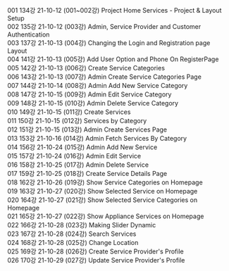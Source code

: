 001 134강 21-10-12 (001~002강) Project Home Services - Project & Layout Setup  
002 135강 21-10-12 (003강) Admin, Service Provider and Customer Authentication  
003 137강 21-10-13 (004강) Changing the Login and Registration page Layout  
004 141강 21-10-13 (005강) Add User Option and Phone On RegisterPage  
005 142강 21-10-13 (006강) Create Service Categories  
006 143강 21-10-13 (007강) Admin Create Service Categories Page  
007 144강 21-10-14 (008강) Admin Add New Service Category  
008 147강 21-10-15 (009강) Admin Edit Service Category  
009 148강 21-10-15 (010강) Admin Delete Service Category  
010 149강 21-10-15 (011강) Create Services  
011 150강 21-10-15 (012강) Services by Category  
012 151강 21-10-15 (013강) Admin Create Services Page  
013 153강 21-10-16 (014강) Admin Fetch Services By Category  
014 156강 21-10-24 (015강) Admin Add New Service  
015 157강 21-10-24 (016강) Admin Edit Service  
016 158강 21-10-25 (017강) Admin Delete Service  
017 159강 21-10-25 (018강) Create Service Details Page  
018 162강 21-10-26 (019강) Show Service Categories on Homepage  
019 163강 21-10-27 (020강) Show Selected Service on Homepage  
020 164강 21-10-27 (021강) Show Selected Service Categories on Homepage  
021 165강 21-10-27 (022강) Show Appliance Services on Homepage  
022 166강 21-10-28 (023강) Making Slider Dynamic  
023 167강 21-10-28 (024강) Search Services  
024 168강 21-10-28 (025강) Change Location  
025 169강 21-10-28 (026강) Create Service Provider's Profile  
026 170강 21-10-29 (027강) Update Service Provider's Profile  
